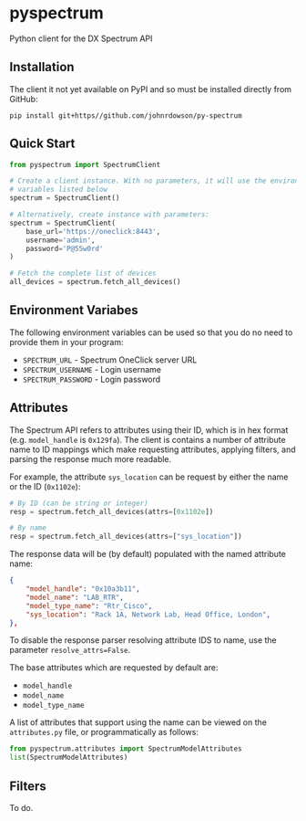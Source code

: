 # pyspectrum

Python client for the DX Spectrum API

## Installation

The client it not yet available on PyPI and so must be installed directly from
GitHub:

```text
pip install git+https//github.com/johnrdowson/py-spectrum
```

## Quick Start

```python
from pyspectrum import SpectrumClient

# Create a client instance. With no parameters, it will use the environment
# variables listed below
spectrum = SpectrumClient()

# Alternatively, create instance with parameters:
spectrum = SpectrumClient(
    base_url='https://oneclick:8443',
    username='admin',
    password='P@55w0rd'
)

# Fetch the complete list of devices
all_devices = spectrum.fetch_all_devices()
```

## Environment Variabes

The following environment variables can be used so that you do no need to 
provide them in your program:

- `SPECTRUM_URL` - Spectrum OneClick server URL
- `SPECTRUM_USERNAME` - Login username
- `SPECTRUM_PASSWORD` - Login password

## Attributes

The Spectrum API refers to attributes using their ID, which is in hex format
(e.g. `model_handle` is `0x129fa`). The client is contains a number of attribute
name to ID mappings which make requesting attributes, applying filters, and
parsing the response much more readable.

For example, the attribute `sys_location` can be request by either the name or
the ID (`0x1102e`):

```python
# By ID (can be string or integer)
resp = spectrum.fetch_all_devices(attrs=[0x1102e])

# By name
resp = spectrum.fetch_all_devices(attrs=["sys_location"])
```

The response data will be (by default) populated with the named attribute name:

```json
{
    "model_handle": "0x10a3b11",
    "model_name": "LAB_RTR",
    "model_type_name": "Rtr_Cisco",
    "sys_location": "Rack 1A, Network Lab, Head Office, London",
},
```

To disable the response parser resolving attribute IDS to name, use the
parameter `resolve_attrs=False`.

The base attributes which are requested by default are:

- `model_handle`
- `model_name`
- `model_type_name`

A list of attributes that support using the name can be viewed on the
`attributes.py` file, or programmatically as follows:

```python
from pyspectrum.attributes import SpectrumModelAttributes
list(SpectrumModelAttributes)
```

## Filters

To do.